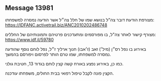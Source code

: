 ## Message 13981

מצורפת הודעת דובר צה"ל בנושא שמו של חלל צה״ל אשר הודעה נמסרה למשפחתו: https://IDFANC.activetrail.biz/ANC2010202486748

מצורף קישור לאתר צה"ל, בו מפורסמים ומתעדכנים פרטיהם ותמונותיהם של החללים: https://www.idf.il/59780

באירוע בו נפל רס״ן (מיל׳) זאב (ז׳אבו) חנוך ארליך ז״ל, נפל לוחם נוסף שהודעה נמסרה למשפחתו, שמו טרם הותר לפרסום ויפורסם בהמשך.

כמו כן, באירוע נפצע באורח קשה קצין לוחם בגדוד 13, חטיבת גולני.

הקצין פונה לקבל טיפול רפואי בבית החולים, משפחתו עודכנה.

